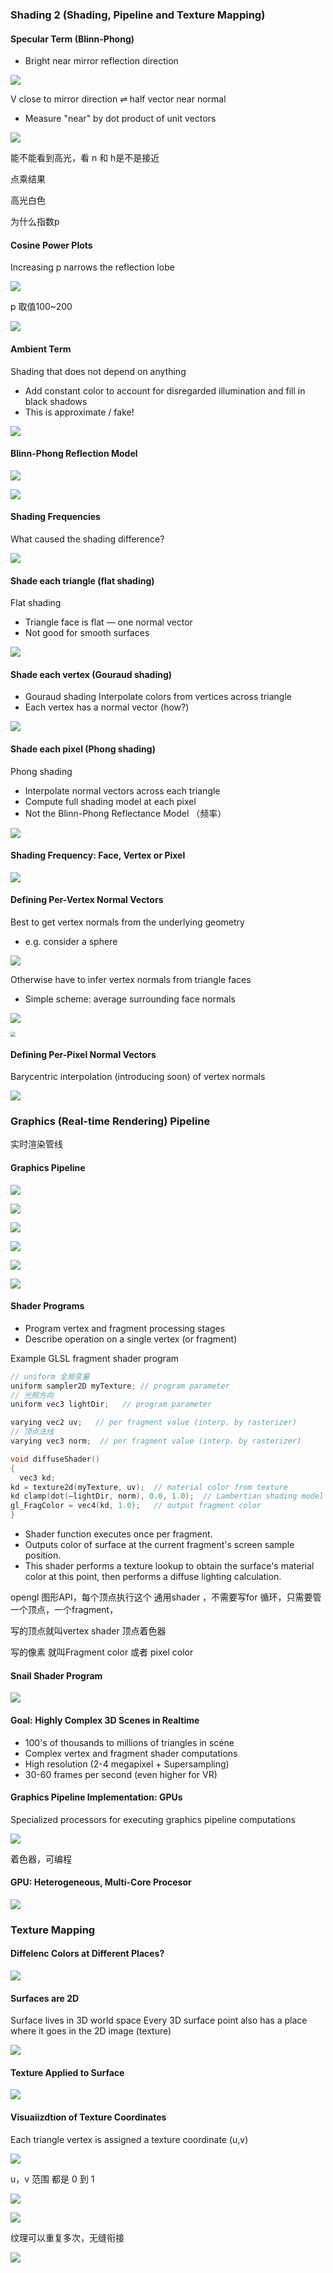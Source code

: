### Shading 2 (Shading, Pipeline and Texture Mapping) 

#### Specular Term (Blinn-Phong)

* Bright near mirror reflection direction

![](../../../assets/img/2022-08-25/fast_21-07-15.png)

V close to mirror direction $\rightleftharpoons$ half vector near normal

* Measure "near" by dot product of unit vectors

![](../../../assets/img/2022-08-25/fast_21-10-43.png)

能不能看到高光，看 n 和 h是不是接近

点乘结果

高光白色

为什么指数p

#### Cosine Power Plots

Increasing p narrows the reflection lobe

![](../../../assets/img/2022-08-25/fast_21-14-37.png)

p  取值100~200

![](../../../assets/img/2022-08-25/fast_21-16-12.png)



#### Ambient Term

Shading that does not depend on anything

* Add constant color to account for disregarded
  illumination and fill in black shadows
* This is approximate / fake!

![](../../../assets/img/2022-08-25/fast_21-17-26.png)



#### Blinn-Phong Reflection Model

![](../../../assets/img/2022-08-25/fast_21-19-11.png)

![](../../../assets/img/2022-08-25/fast_21-19-41.png)



#### Shading Frequencies

What caused the shading difference?

![](../../../assets/img/2022-08-25/fast_21-37-08.png)

####  Shade each triangle (flat shading)

Flat shading

* Triangle face is
  flat — one normal
  vector
* Not good for
  smooth surfaces

![](../../../assets/img/2022-08-25/fast_22-06-32.png)

#### Shade each vertex (Gouraud shading)

* Gouraud shading
  Interpolate colors
  from vertices across
  triangle
* Each vertex has a
  normal vector (how?)

![](../../../assets/img/2022-08-25/fast_22-08-34.png)

#### Shade each pixel (Phong shading)

Phong shading

* Interpolate normal
  vectors across each
  triangle
*  Compute full shading
  model at each pixel
*  Not the Blinn-Phong
  Reflectance Model （频率）

 ![](../../../assets/img/2022-08-25/fast_22-10-25.png)



#### Shading Frequency: Face, Vertex or Pixel

![](../../../assets/img/2022-08-25/fast_22-12-08.png)



####  Defining Per-Vertex Normal Vectors

Best to get vertex normals from the underlying geometry

* e.g. consider a sphere

![](../../../assets/img/2022-08-25/fast_22-14-19.png)

Otherwise have to infer vertex normals from triangle faces

* Simple scheme: average surrounding face normals

![](../../../assets/img/2022-08-25/fast_22-15-39.png)

<img src="../../../assets/img/2022-08-25/fast_22-16-05.png" style="zoom:50%;" />

#### Defining Per-Pixel Normal Vectors

Barycentric interpolation (introducing soon) of vertex normals

![](../../../assets/img/2022-08-25/fast_22-17-34.png)



### Graphics (Real-time Rendering) Pipeline

实时渲染管线

#### Graphics Pipeline

![](../../../assets/img/2022-08-25/fast_22-20-06.png)

![](../../../assets/img/2022-08-25/fast_22-23-25.png)

![](../../../assets/img/2022-08-25/fast_22-24-01.png)

![](../../../assets/img/2022-08-25/fast_22-24-41.png)

![](../../../assets/img/2022-08-25/fast_22-25-52.png)

![](../../../assets/img/2022-08-25/fast_22-27-16.png)



#### Shader Programs

* Program vertex and fragment processing stages
* Describe operation on a single vertex (or fragment)

Example GLSL fragment shader program

```c++
// uniform 全局变量
uniform sampler2D myTexture; // program parameter
// 光照方向
uniform vec3 lightDir;   // program parameter

varying vec2 uv;   // per fragment value (interp. by rasterizer)
// 顶点法线
varying vec3 norm;  // per fragment value (interp. by rasterizer)

void diffuseShader()
{
  vec3 kd;
kd = texture2d(myTexture, uv);  // material color from texture
kd clamp(dot(—lightDir, norm), 0.0, 1.0);  // Lambertian shading model
gl_FragColor = vec4(kd, 1.0);   // output fragment color
}

```

* Shader function executes once per fragment.
*  Outputs color of surface at the current fragment's screen sample position.
*  This shader performs a texture lookup to obtain the surface's material color at this point, then performs a diffuse lighting calculation.

opengl 图形API，每个顶点执行这个 通用shader ，不需要写for 循环，只需要管一个顶点，一个fragment，

写的顶点就叫vertex shader 顶点着色器

写的像素 就叫Fragment color 或者 pixel color



#### Snail Shader Program

![](../../../assets/img/2022-08-25/fast_22-38-33.png)

 

#### Goal: Highly Complex 3D Scenes in Realtime

* 100's of thousands to millions of triangles in scéne
* Complex vertex and fragment shader  computations
* High resolution (2-4 megapixel + Supersampling)
* 30-60 frames per second (even higher for VR)

  

#### Graphics Pipeline Implementation: GPUs

Specialized processors for executing graphics pipeline computations

![](../../../assets/img/2022-08-25/fast_22-42-58.png)

着色器，可编程

#### GPU: Heterogeneous, Multi-Core Procesor

![](../../../assets/img/2022-08-25/fast_22-44-42.png)



### Texture Mapping

#### Diffelenc Colors at Different Places?

![](../../../assets/img/2022-08-25/fast_22-46-36.png)

#### Surfaces are 2D

Surface lives in 3D world space
Every 3D surface point also has a place
where it goes in the 2D image (texture)

![](../../../assets/img/2022-08-25/fast_22-47-48.png)



#### Texture Applied to Surface

![](../../../assets/img/2022-08-25/fast_22-49-55.png)

####   Visuaiizdtion of Texture Coordinates

Each triangle vertex is assigned a texture coordinate (u,v)

![](../../../assets/img/2022-08-25/fast_22-52-32.png) 

u，v 范围 都是 0 到 1

![](../../../assets/img/2022-08-25/fast_22-54-16.png)

 ![](../../../assets/img/2022-08-25/fast_22-55-23.png)

纹理可以重复多次，无缝衔接

![](../../../assets/img/2022-08-25/fast_22-56-14.png)



